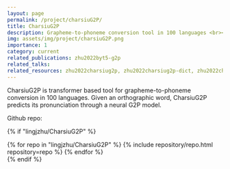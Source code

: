 ```yaml
---
layout: page
permalink: /project/charsiuG2P/
title: CharsiuG2P
description: Grapheme-to-phoneme conversion tool in 100 languages <br><br>
img: assets/img/project/charsiuG2P.png
importance: 1
category: current
related_publications: zhu2022byt5-g2p
related_talks:
related_resources: zhu2022charsiug2p, zhu2022charsiug2p-dict, zhu2022charsiug2p-resources
---
```



CharsiuG2P is transformer based tool for grapheme-to-phoneme conversion in 100 languages. Given an orthographic word, CharsiuG2P predicts its pronunciation through a neural G2P model.


Github repo:

{% if "lingjzhu/CharsiuG2P" %}
<div class="repositories d-flex flex-wrap flex-md-row flex-column justify-content-between align-items-center">
  {% for repo in "lingjzhu/CharsiuG2P" %}
    {% include repository/repo.html repository=repo %}
  {% endfor %}
</div>
{% endif %}

